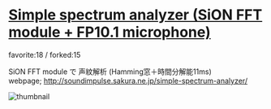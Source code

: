 # [Simple spectrum analyzer (SiON FFT module + FP10.1 microphone)](http://fl.corge.net/c/bxCT)

favorite:18 / forked:15

SiON FFT module で 声紋解析 (Hamming窓＋時間分解能11ms)  
webpage; http://soundimpulse.sakura.ne.jp/simple-spectrum-analyzer/

![thumbnail](./thumbnail.jpg)
